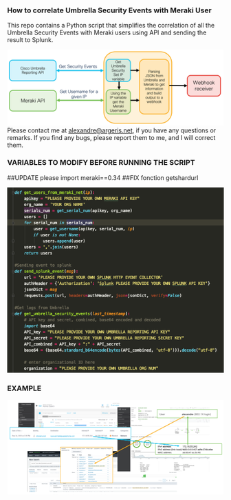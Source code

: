 ### How to correlate Umbrella Security Events with Meraki User
  
This repo contains a Python script that simplifies the correlation of all the Umbrella Security Events with Meraki users using API and sending the result to Splunk.

![image](./diagram.png)
<br/>
Please contact me at alexandre@argeris.net, if you have any questions or remarks. If you find any bugs, please report them to me, and I will correct them. 
  
### VARIABLES TO MODIFY BEFORE RUNNING THE SCRIPT

##UPDATE please import meraki==0.34
##FIX fonction getshardurl

![image](./variables.png)

### EXAMPLE

![image](./flow.png)
